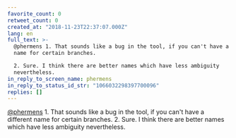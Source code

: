 ```yaml
---
favorite_count: 0
retweet_count: 0
created_at: "2018-11-23T22:37:07.000Z"
lang: en
full_text: >-
  @phermens 1. That sounds like a bug in the tool, if you can't have a different
  name for certain branches.

  2. Sure. I think there are better names which have less ambiguity
  nevertheless.
in_reply_to_screen_name: phermens
in_reply_to_status_id_str: "1066032298397700096"
replies: []
---
```


[@phermens](https://twitter.com/phermens) 1. That sounds like a bug in the tool,
if you can't have a different name for certain branches. 2. Sure. I think there
are better names which have less ambiguity nevertheless.
